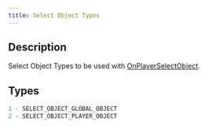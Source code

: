 ```yaml
---
title: Select Object Types
---
```


## Description

Select Object Types to be used with [OnPlayerSelectObject](../callbacks/OnPlayerSelectObject).

## Types

```c
1 - SELECT_OBJECT_GLOBAL_OBJECT
2 - SELECT_OBJECT_PLAYER_OBJECT
```
